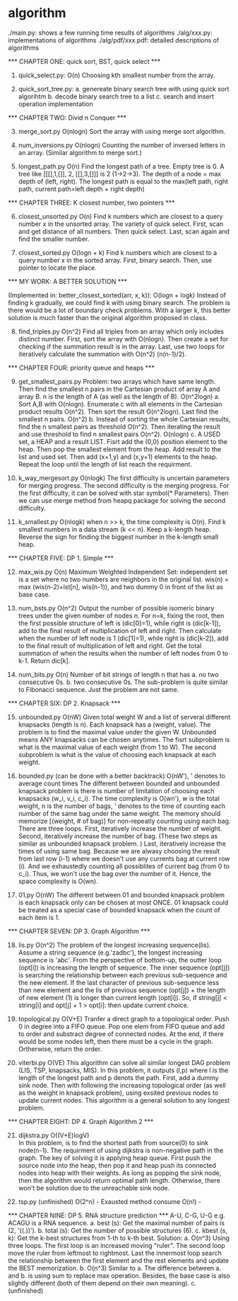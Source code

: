 # algorithm
./main.py:          shows a few running time results of algorithms
./alg/xxx.py:       implementations of algorithms
./alg/pdf/xxx.pdf:  detailed descriptions of algorithms

*** CHAPTER ONE: quick sort, BST, quick select ***

1. quick_select.py: 
O(n)
Choosing kth smallest number from the array.

2. quick_sort_tree.py:
a. genereate binary search tree with using quick sort algorihtm 
b. decode binary search tree to a list
c. search and insert operation implementation

*** CHAPTER TWO: Divid n Conquer ***

3. merge_sort.py
O(nlogn)
Sort the array with using merge sort algorithm. 

4. num_inversions.py
O(nlogn)
Counting the number of inversed letters in an array. (Similar algorithm to merge sort.)

5. longest_path.py
O(n)
Find the longest path of a tree. Empty tree is 0. A tree like [[[],1,[]], 2, [[],3,[]]] is 2 (1->2->3). The depth of a node = max depth of (left, right). The longest path is equal to the max(left path, right path, current path=left depth + right depth)

*** CHAPTER THREE: K closest number, two pointers ***

6. closest_unsorted.py
O(n)
Find k numbers which are closest to a query number x in the unsorted array. The variety of quick select. First, scan and get distance of all numbers. Then quick select. Last, scan again and find the smaller number. 

7. closest_sorted.py
O(logn + k)
Find k numbers which are closest to a query number x in the sorted array. First, binary search. Then, use pointer to locate the place. 

*** MY WORK: A BETTER SOLUTION ***

(Implemented in: better_closest_sorted(arr, x, k)):
O(logn + logk)
Instead of finding k gradually, we could find k with using binary search. The problem is there would be a lot of boundary check problems. With a larger k, this better solution is much faster than the original algorithm proposed in class.

8. find_triples.py
O(n^2)
Find all triples from an array which only includes distinct number. First, sort the array with O(nlogn). Then create a set for checking if the summation result is in the array. Last, use two loops for iteratively calculate the summation with O(n^2) (n(n-1)/2). 

*** CHAPTER FOUR: priority queue and heaps ***

9. get_smallest_pairs.py
Problem: two arrays which have same length. Then find the smallest n pairs in the Cartesian product of array A and array B. n is the length of A (as well as the length of B). 
O(n^2logn)
a. Sort A,B with O(nlogn). Enumerate c with all elements in the Cartesian product results O(n^2). Then sort the result O(n^2logn). Last find the smallest n pairs. 
O(n^2)
b. Instead of sorting the whole Cartesian results, find the n smallest pairs as threshold O(n^2). Then iterating the result and use threshold to find n smallest pairs O(n^2). 
O(nlogn)
c. A USED set, a HEAP and a result LIST. Fisrt add the (0,0) position element to the heap. Then pop the smallest element from the heap. Add result to the list and used set. Then add (x+1,y) and (x,y+1) elements to the heap. Repeat the loop until the length of list reach the requirment. 

10. k_way_mergesort.py 
O(nlogk)
The first difficulty is uncertain parameters for merging progress. The second difficulty is the merging progress. For the first difficulty, it can be solved with star symbol(* Parameters). Then we can use merge method from heapq package for solving the second difficulty.

11. k_smallest.py
O(nlogk) when n >> k, the time complexity is O(n). Find k smallest numbers in a data stream (k << n). Keep a k-length heap. Reverse the sign for finding the biggest number in the k-length small heap. 

*** CHAPTER FIVE: DP 1. Simple ***

12. max_wis.py
O(n)
Maximum Weighted Independent Set: independent set is a set where no two numbers are neighbors in the original list. 
wis(n) = max (wis(n-2)+lst[n], wis(n-1)), and two dummy 0 in front of the list as base case. 

13. num_bsts.py
O(n^2)
Output the number of possible isomeric binary trees under the given number of nodes n. For n=k, fixing the root, then the first possible structure of left is (dic[0]=1), while right is (dic[k-1]), add to the final result of multiplication of left and right. Then calculate when the number of left node is 1 (dic[1]=1), while right is (dic[k-2]), add to the final result of multiplication of left and right. Get the total summation of when the results when the number of left nodes from 0 to k-1. Return dic[k].

14. num_bits.py
O(n)
Number of bit strings of length n that has
a. no two consecutive 0s.
b. two consecutive 0s.
The sub-problem is quite similar to Fibonacci sequence. Just the problem are not same. 

*** CHAPTER SIX: DP 2. Knapsack ***

15. unbounded.py
O(nW)
Given total weight W and a list of serveral different knapsacks (length is n). Each knapsack has a (weight, value). The problem is to find the maximal value under the given W. Unbounded means ANY knapsacks can be chosen anytimes. The fisrt subproblem is what is the maximal value of each weight (from 1 to W). The second subproblem is what is the  value of choosing each knapsack at each weight. 

16. bounded.py (can be done with a better backtrack)
O(nW'), ' denotes to average count times
The different between bounded and unbounded knapsack problem is there is number of limitation of choosing each knapsacks (w_i, v_i, c_i). The time complexity is O(wn'), w is the total weight, n is the number of bags, ' denotes to the time of counting each number of the same bag under the same weight. The memory should memorize [(weight, # of bag)] for non-repeatly counting using each bag. There are three loops. First, iteratively increase the number of weight. Second, iteratively increase the number of bag. (These two steps as similar as unbounded knapsack problem. ) Last, iteratively increase the times of using same bag. Because we are alwasy choosing the result from last row (i-1) where we doesn't use any currents bag at current row (i). And we exhaustedly counting all possiblites of current bag (from 0 to c_i). Thus, we won't use the bag over the number of it. Hence, the space complexity is O(wn).

17. 01.py 
O(nW)
The different between 01 and bounded knapsack problem is each knapsack only can be chosen at most ONCE. 01 knapsack could be treated as a special case of bounded knapsack when the count of each item is 1. 

*** CHAPTER SEVEN: DP 3. Graph Algorithm ***

18. lis.py
O(n^2)
The problem of the longest increasing sequence(lis). Assume a string sequence (e.g.'zadbc'), the longest increasing sequence is 'abc'. From the perspective of bottom-up, the outter loop (opt[i]) is increasing the length of sequence. The inner sequence (opt[j]) is searching the relationship between each previous sub-sequence and the new element. If the last character of previous sub-sequence less than new element and the lis of previous sequence (opt[j]) + the length of new element (1) is longer than current length (opt[i]). So,
if string[j] < string[i] and opt[j] + 1 > opt[i]: then update current choice.

19. topological.py
O(V+E)
Tranfer a direct graph to a topological order. Push 0 in degree into a FIFO queue. Pop one elem from FIFO queue and add to order and substract degree of connected nodes. At the end, if there would be some nodes left, then there must be a cycle in the graph. Ortherwise, return the order.

20. viterbi.py
O(VE)
This algorithm can solve all similar longest DAG problem (LIS, TSP, knapsacks, MIS). In this problem, it outputs (l,p) where l is the length of the longest path and p denots the path. First, add a dummy sink node. Then with following the increasing topological order (as well as the weight in knapsack problem), using exsited previous nodes to update current nodes. This algorithm is a general solution to any longest problem. 

*** CHAPTER EIGHT: DP 4. Graph Algorithm 2 ***

21. dijkstra.py
O((V+E)logV)    
In this problem, is to find the shortest path from source(0) to sink node(n-1). The requirment of using dijkstra is non-negative path in the graph. The key of solving it is applying heap queue. First push the source node into the heap, then pop it and heap push its connected nodes into heap with their weights. As long as popping the sink node, then the algorithm would return optimal path length. Otherwise, there won't be solution due to the unreachable sink node. 

22. tsp.py (unfinished)
O(2^n) - Exausted method consume O(n!) -

*** CHAPTER NINE: DP 5. RNA structure prediction ***
A-U, C-G, U-G
e.g. ACAGU is a RNA sequence. 
a. best (s): Get the maximal number of pairs is (2, '((.))'). 
b. total (s): Get the number of possible structures (6). 
c. kbest (s, k): Get the k-best structures from 1-th to k-th best. 
Solution:
a. O(n^3)
Using three loops. The first loop is an increased moving "ruler". The second loop move the ruler from leftmost to rightmost. Last the innermost loop search the relationship between the first element and the rest elements and update the BEST memorization. 
b. O(n^3)
Similar to a. The difference between a. and b. is using sum to replace max operation. Besides, the base case is also slightly different (both of them depend on their own meaning). 
c. (unfinished)





